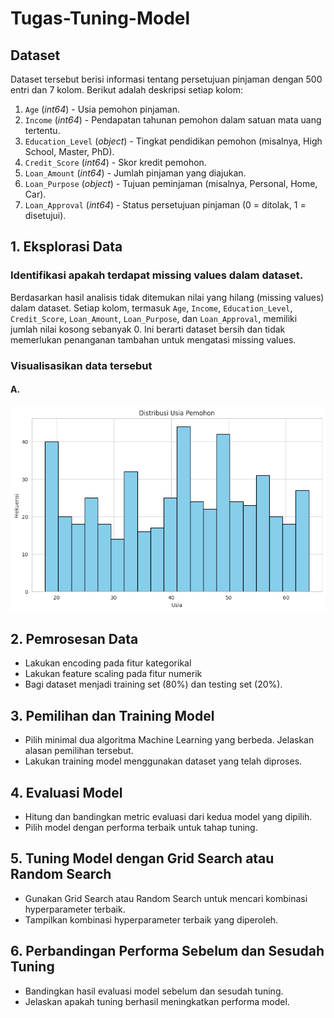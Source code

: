 # Tugas-Tuning-Model

## Dataset

Dataset tersebut berisi informasi tentang persetujuan pinjaman dengan 500 entri dan 7 kolom. Berikut adalah deskripsi setiap kolom:

1. `Age` (*int64*) - Usia pemohon pinjaman.
2. `Income` (*int64*) - Pendapatan tahunan pemohon dalam satuan mata uang tertentu.
3. `Education_Level` (*object*) - Tingkat pendidikan pemohon (misalnya, High School, Master, PhD).
4. `Credit_Score` (*int64*) - Skor kredit pemohon.
5. `Loan_Amount` (*int64*) - Jumlah pinjaman yang diajukan.
6. `Loan_Purpose` (*object*) - Tujuan peminjaman (misalnya, Personal, Home, Car).
7. `Loan_Approval` (*int64*) - Status persetujuan pinjaman (0 = ditolak, 1 = disetujui).

## 1. Eksplorasi Data  

### Identifikasi apakah terdapat missing values dalam dataset. 

Berdasarkan hasil analisis tidak ditemukan nilai yang hilang (missing values) dalam dataset. Setiap kolom, termasuk `Age`, `Income`, `Education_Level`, `Credit_Score`, `Loan_Amount`, `Loan_Purpose`, dan `Loan_Approval`, memiliki jumlah nilai kosong sebanyak 0. Ini berarti dataset bersih dan tidak memerlukan penanganan tambahan untuk mengatasi missing values.

### Visualisasikan data tersebut

#### A. 

<img src="img1.png">

## 2. Pemrosesan Data 

- Lakukan encoding pada fitur kategorikal 
- Lakukan feature scaling pada fitur numerik 
- Bagi dataset menjadi training set (80%) dan testing set (20%).

## 3. Pemilihan dan Training Model 

- Pilih minimal dua algoritma Machine Learning yang berbeda. Jelaskan alasan pemilihan tersebut.
- Lakukan training model menggunakan dataset yang telah diproses.

## 4. Evaluasi Model 

- Hitung dan bandingkan metric evaluasi dari kedua model yang dipilih. 
- Pilih model dengan performa terbaik untuk tahap tuning.

## 5. Tuning Model dengan Grid Search atau Random Search 
- Gunakan Grid Search atau Random Search untuk mencari kombinasi hyperparameter terbaik. 
- Tampilkan kombinasi hyperparameter terbaik yang diperoleh.

## 6. Perbandingan Performa Sebelum dan Sesudah Tuning 

- Bandingkan hasil evaluasi model sebelum dan sesudah tuning.  
- Jelaskan apakah tuning berhasil meningkatkan performa model.
